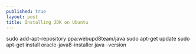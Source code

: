 ```yaml
---
published: true
layout: post
title: Installing JDK on Ubuntu
---
```

sudo add-apt-repository ppa:webupd8team/java
    sudo apt-get update
    sudo apt-get install oracle-java8-installer
    java -version